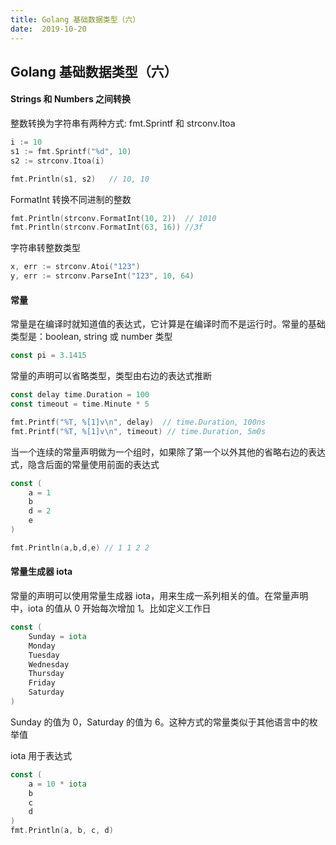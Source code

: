 ```yaml
---
title: Golang 基础数据类型（六）
date:  2019-10-20
---
```



## Golang 基础数据类型（六）



#### Strings 和 Numbers 之间转换

整数转换为字符串有两种方式: fmt.Sprintf 和 strconv.Itoa

```go
i := 10
s1 := fmt.Sprintf("%d", 10)
s2 := strconv.Itoa(i)

fmt.Println(s1, s2)   // 10, 10
```

FormatInt 转换不同进制的整数

```go
fmt.Println(strconv.FormatInt(10, 2))  // 1010
fmt.Println(strconv.FormatInt(63, 16)) //3f
```

字符串转整数类型

```go
x, err := strconv.Atoi("123")
y, err := strconv.ParseInt("123", 10, 64)
```



#### 常量

常量是在编译时就知道值的表达式，它计算是在编译时而不是运行时。常量的基础类型是：boolean, string 或 number 类型

```go
const pi = 3.1415
```

常量的声明可以省略类型，类型由右边的表达式推断

```go
const delay time.Duration = 100
const timeout = time.Minute * 5

fmt.Printf("%T, %[1]v\n", delay)  // time.Duration, 100ns
fmt.Printf("%T, %[1]v\n", timeout) // time.Duration, 5m0s
```

当一个连续的常量声明做为一个组时，如果除了第一个以外其他的省略右边的表达式，隐含后面的常量使用前面的表达式

```go
const (
	a = 1
	b 
	d = 2
	e 
)

fmt.Println(a,b,d,e) // 1 1 2 2
```



#### 常量生成器 iota

常量的声明可以使用常量生成器 iota，用来生成一系列相关的值。在常量声明中，iota 的值从 0 开始每次增加 1。比如定义工作日

```go
const (
	Sunday = iota
	Monday
	Tuesday
	Wednesday
	Thursday
	Friday
	Saturday
) 
```

Sunday 的值为 0，Saturday 的值为 6。这种方式的常量类似于其他语言中的枚举值

iota 用于表达式

```go
const (
	a = 10 * iota
	b
	c
	d
)
fmt.Println(a, b, c, d)
```


